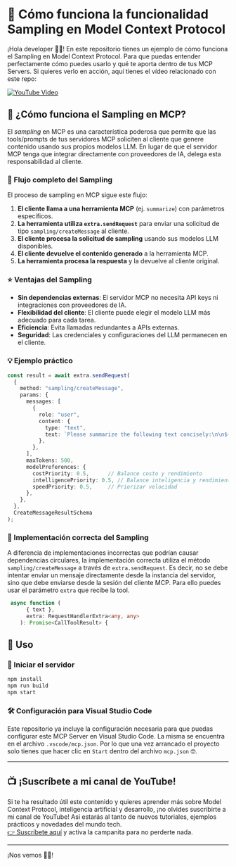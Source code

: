 # 🎯 Cómo funciona la funcionalidad Sampling en Model Context Protocol

¡Hola developer 👋🏻! En este repositorio tienes un ejemplo de cómo funciona el Sampling en Model Context Protocol. Para que puedas entender perfectamente cómo puedes usarlo y qué te aporta dentro de tus MCP Servers. Si quieres verlo en acción, aquí tienes el vídeo relacionado con este repo:

[![YouTube Video](https://img.youtube.com/vi/2b1d3k0g4aY/0.jpg)](https://www.youtube.com/watch?v=2b1d3k0g4aY)

## 🤔 ¿Cómo funciona el Sampling en MCP?

El *sampling* en MCP es una característica poderosa que permite que las tools/prompts de tus servidores MCP soliciten al cliente que genere contenido usando sus propios modelos LLM. En lugar de que el servidor MCP tenga que integrar directamente con proveedores de IA, delega esta responsabilidad al cliente.

### 🔄 Flujo completo del Sampling

El proceso de sampling en MCP sigue este flujo:

1. **El cliente llama a una herramienta MCP** (ej. `summarize`) con parámetros específicos.
2. **La herramienta utiliza `extra.sendRequest`** para enviar una solicitud de tipo `sampling/createMessage` al cliente.
3. **El cliente procesa la solicitud de sampling** usando sus modelos LLM disponibles.
4. **El cliente devuelve el contenido generado** a la herramienta MCP.
5. **La herramienta procesa la respuesta** y la devuelve al cliente original.

### ⭐ Ventajas del Sampling

- **Sin dependencias externas**: El servidor MCP no necesita API keys ni integraciones con proveedores de IA.
- **Flexibilidad del cliente**: El cliente puede elegir el modelo LLM más adecuado para cada tarea.
- **Eficiencia**: Evita llamadas redundantes a APIs externas.
- **Seguridad**: Las credenciales y configuraciones del LLM permanecen en el cliente.

### 💡 Ejemplo práctico

```typescript
const result = await extra.sendRequest(
  {
    method: "sampling/createMessage",
    params: {
      messages: [
        {
          role: "user",
          content: {
            type: "text",
            text: `Please summarize the following text concisely:\n\n${text}`,
          },
        },
      ],
      maxTokens: 500,
      modelPreferences: {
        costPriority: 0.5,      // Balance costo y rendimiento
        intelligencePriority: 0.5, // Balance inteligencia y rendimiento  
        speedPriority: 0.5,     // Priorizar velocidad
      },
    },
  },
  CreateMessageResultSchema
);
```

### 🔧 Implementación correcta del Sampling

A diferencia de implementaciones incorrectas que podrían causar dependencias circulares, la implementación correcta utiliza el método `sampling/createMessage` a través de `extra.sendRequest`. Es decir, no se debe intentar enviar un mensaje directamente desde la instancia del servidor, sino que debe enviarse desde la sesión del cliente MCP. Para ello puedes usar el parámetro `extra` que recibe la tool.


```typescript
 async function (
      { text },
      extra: RequestHandlerExtra<any, any>
    ): Promise<CallToolResult> {
```


## 🚀 Uso

### 🔧 Iniciar el servidor

```bash
npm install
npm run build
npm start
```

### 🛠️ Configuración para Visual Studio Code

Este repositorio ya incluye la configuración necesaria para que puedas configurar este MCP Server en Visual Studio Code. La misma se encuentra en el archivo `.vscode/mcp.json`. Por lo que una vez arrancado el proyecto solo tienes que hacer clic en `Start` dentro del archivo `mcp.json` 🤓.


---

## 📺 ¡Suscríbete a mi canal de YouTube!

Si te ha resultado útil este contenido y quieres aprender más sobre Model Context Protocol, inteligencia artificial y desarrollo, ¡no olvides suscribirte a mi canal de YouTube! Así estarás al tanto de nuevos tutoriales, ejemplos prácticos y novedades del mundo tech.  
[👉 Suscríbete aquí](https://www.youtube.com/@returngis) y activa la campanita para no perderte nada.

---


¡Nos vemos 👋🏻!